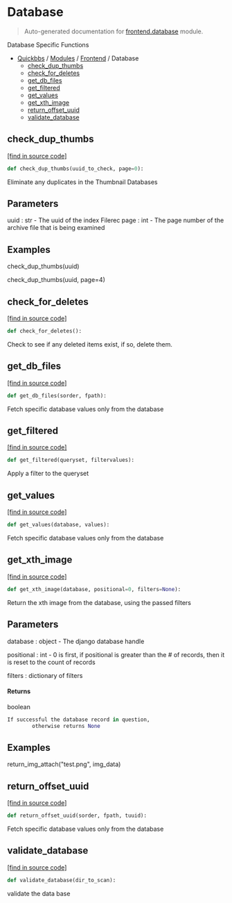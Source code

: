 # Database

> Auto-generated documentation for [frontend.database](blob/master/frontend/database.py) module.

Database Specific Functions

- [Quickbbs](../README.md#quickbbs-index) / [Modules](../MODULES.md#quickbbs-modules) / [Frontend](index.md#frontend) / Database
    - [check_dup_thumbs](#check_dup_thumbs)
    - [check_for_deletes](#check_for_deletes)
    - [get_db_files](#get_db_files)
    - [get_filtered](#get_filtered)
    - [get_values](#get_values)
    - [get_xth_image](#get_xth_image)
    - [return_offset_uuid](#return_offset_uuid)
    - [validate_database](#validate_database)

## check_dup_thumbs

[[find in source code]](blob/master/frontend/database.py#L98)

```python
def check_dup_thumbs(uuid_to_check, page=0):
```

Eliminate any duplicates in the Thumbnail Databases

Parameters
----------
uuid : str - The uuid of the index Filerec
page : int - The page number of the archive file that is being examined

Examples
--------
check_dup_thumbs(uuid)

check_dup_thumbs(uuid, page=4)

## check_for_deletes

[[find in source code]](blob/master/frontend/database.py#L40)

```python
def check_for_deletes():
```

Check to see if any deleted items exist, if so, delete them.

## get_db_files

[[find in source code]](blob/master/frontend/database.py#L77)

```python
def get_db_files(sorder, fpath):
```

Fetch specific database values only from the database

## get_filtered

[[find in source code]](blob/master/frontend/database.py#L70)

```python
def get_filtered(queryset, filtervalues):
```

Apply a filter to the queryset

## get_values

[[find in source code]](blob/master/frontend/database.py#L56)

```python
def get_values(database, values):
```

Fetch specific database values only from the database

## get_xth_image

[[find in source code]](blob/master/frontend/database.py#L138)

```python
def get_xth_image(database, positional=0, filters=None):
```

Return the xth image from the database, using the passed filters

Parameters
----------

database : object - The django database handle

positional : int - 0 is first, if positional is greater than the # of
             records, then it is reset to the count of records

filters : dictionary of filters

#### Returns

boolean

```python
If successful the database record in question,
        otherwise returns None
```

Examples
--------
return_img_attach("test.png", img_data)

## return_offset_uuid

[[find in source code]](blob/master/frontend/database.py#L85)

```python
def return_offset_uuid(sorder, fpath, tuuid):
```

Fetch specific database values only from the database

## validate_database

[[find in source code]](blob/master/frontend/database.py#L17)

```python
def validate_database(dir_to_scan):
```

validate the data base
